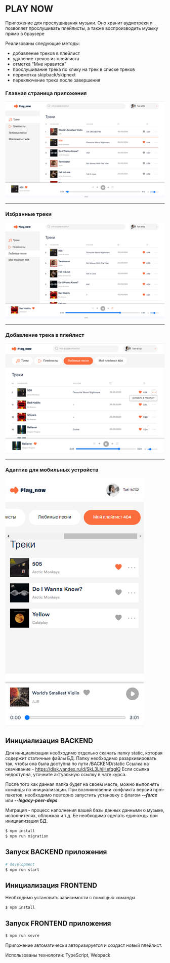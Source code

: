 # PLAY NOW
Приложение для прослушивания музыки. Оно хранит аудиотреки и позволяет прослушивать плейлисты, а также воспроизводить музыку прямо в браузере

Реализованы следующие методы:

- добавление треков в плейлист
- удаление треков из плейлиста
- отметка "Мне нравится"
- прослушивание трека по клику на трек в списке треков
- перемотка skipback/skipnext
- переключение трека после завершения

### Главная страница приложения
![Главная страница приложения](image.png)

***
### Избранные треки
![Избранные треки](image-1.png)

***
### Добавление трека в плейлист
![Добавление в плейлист](image-2.png)

***
### Адаптив для мобильных устройств
![Адаптив для мобильных устройств](image-3.png)

## Инициализация BACKEND

Для инициализации необходимо отдельно скачать папку static, которая содержит статичные файлы БД. Папку необходимо разархивировать так, чтобы она была доступна по пути /BACKEND/static
Ссылка на скачивание - https://disk.yandex.ru/d/SkL3LhjHefqglQ Если ссылка недоступна, уточните актуальную ссылку в чате курса.

После того как данная папка будет на своем месте, можно выполнять команды по инициализации. При возникновении конфликта версий npm-пакетов, необходимо повторно запустить установку с флагом ***--force*** или ***--legacy-peer-deps***

Миграция - процесс наполнения вашей базы данных данными о музыке, исполнителях, обложках и т.д. Ее необходимо сделать единожды при инициализации БД.

```bash
$ npm install
$ npm run migration
```

## Запуск BACKEND приложения

```bash
# development
$ npm run start
```

## Инициализация FRONTEND

Необходимо установить зависимости с помощью команды

```bash
$ npm install
```
## Запуск FRONTEND приложения

```bash
$ npm run sevre
```


Приложение автоматически авторизируется и создаст новый плейлист.

Использованы технологии: TypeScript, Webpack
